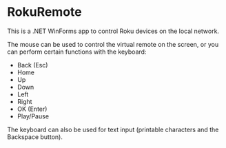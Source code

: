 ﻿# RokuRemote

This is a .NET WinForms app to control Roku devices on the local network.

The mouse can be used to control the virtual remote on the screen, or you can perform certain functions with the keyboard:

* Back (Esc)
* Home
* Up
* Down
* Left
* Right
* OK (Enter)
* Play/Pause

The keyboard can also be used for text input (printable characters and the Backspace button).
